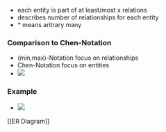 + each entity is part of at least/most x relations
+ describes number of relationships for each entity
+ \* means aritrary many 

### Comparison to Chen-Notation
+ (min,max)-Notation focus on relationships
+ Chen-Notation focus on entities
+ ![](Pasted%20image%2020220315121456.png)

### Example
+ ![](Pasted%20image%2020220315121315.png)

[[ER Diagram]]
